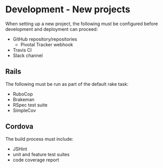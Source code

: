 # Development - New projects

When setting up a new project, the following must be configured before
development and deployment can proceed:

* GitHub repository/repositories
  * Pivotal Tracker webhook
* Travis CI
* Slack channel

## Rails

The following must be run as part of the default rake task:

* RuboCop
* Brakeman
* RSpec test suite
* SimpleCov

## Cordova

The build process must include:

* JSHint
* unit and feature test suites
* code coverage report
